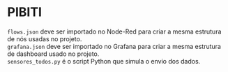 # PIBITI

<code>flows.json</code> deve ser importado no Node-Red para criar a mesma estrutura de nós usadas no projeto.<br>
<code>grafana.json</code> deve ser importado no Grafana para criar a mesma estrutura de dashboard usado no projeto.<br>
<code>sensores_todos.py</code> é o script Python que simula o envio dos dados.<br>
